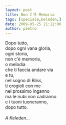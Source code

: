 ```yaml
---
layout: post
title: Non C'È Memoria
tags: [speciale,keleden,]
date: 2009-05-25 21:12:00
author: pietro
---
```

Dopo tutto,<br/>dopo ogni vana gloria,<br/>ogni storia,<br/>non c'è memoria,<br/>o melodia<br/>che ti faccia andare via<br/>e tu,<br/>nel sogno di Bliss,<br/>ti crogioli con me<br/>nel prossimo inganno<br/>ma le nubi non cadranno<br/>e i tuoni tuoneranno,<br/>dopo tutto.<br/><br/><span style="font-style: italic">A Keleden...</span>
